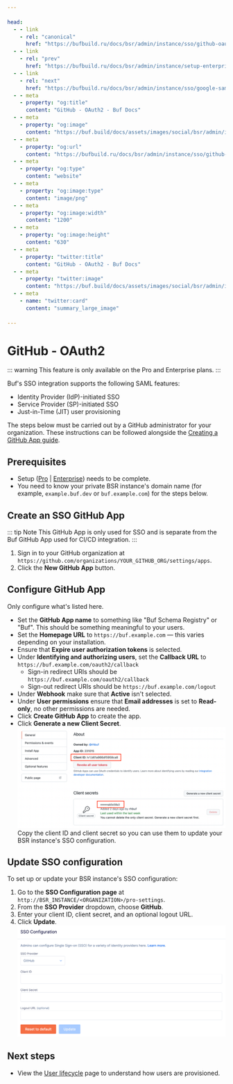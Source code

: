 ```yaml
---

head:
  - - link
    - rel: "canonical"
      href: "https://bufbuild.ru/docs/bsr/admin/instance/sso/github-oauth2/"
  - - link
    - rel: "prev"
      href: "https://bufbuild.ru/docs/bsr/admin/instance/setup-enterprise/"
  - - link
    - rel: "next"
      href: "https://bufbuild.ru/docs/bsr/admin/instance/sso/google-saml/"
  - - meta
    - property: "og:title"
      content: "GitHub - OAuth2 - Buf Docs"
  - - meta
    - property: "og:image"
      content: "https://buf.build/docs/assets/images/social/bsr/admin/instance/sso/github-oauth2.png"
  - - meta
    - property: "og:url"
      content: "https://bufbuild.ru/docs/bsr/admin/instance/sso/github-oauth2/"
  - - meta
    - property: "og:type"
      content: "website"
  - - meta
    - property: "og:image:type"
      content: "image/png"
  - - meta
    - property: "og:image:width"
      content: "1200"
  - - meta
    - property: "og:image:height"
      content: "630"
  - - meta
    - property: "twitter:title"
      content: "GitHub - OAuth2 - Buf Docs"
  - - meta
    - property: "twitter:image"
      content: "https://buf.build/docs/assets/images/social/bsr/admin/instance/sso/github-oauth2.png"
  - - meta
    - name: "twitter:card"
      content: "summary_large_image"

---
```


# GitHub - OAuth2

::: warning
This feature is only available on the Pro and Enterprise plans.
:::

Buf's SSO integration supports the following SAML features:

- Identity Provider (IdP)-initiated SSO
- Service Provider (SP)-initiated SSO
- Just-in-Time (JIT) user provisioning

The steps below must be carried out by a GitHub administrator for your organization. These instructions can be followed alongside the [Creating a GitHub App guide](https://docs.github.com/en/developers/apps/building-github-apps/creating-a-github-app).

## Prerequisites

- Setup ([Pro](../../setup-pro/) | [Enterprise](../../setup-enterprise/)) needs to be complete.
- You need to know your private BSR instance's domain name (for example, `example.buf.dev` or `buf.example.com`) for the steps below.

## Create an SSO GitHub App

::: tip Note
This GitHub App is only used for SSO and is separate from the Buf GitHub App used for CI/CD integration.
:::

1.  Sign in to your GitHub organization at `https://github.com/organizations/YOUR_GITHUB_ORG/settings/apps`.
2.  Click the **New GitHub App** button.

## Configure GitHub App

Only configure what's listed here.

- Set the **GitHub App name** to something like "Buf Schema Registry" or "Buf". This should be something meaningful to your users.
- Set the **Homepage URL** to `https://buf.example.com` — this varies depending on your installation.
- Ensure that **Expire user authorization tokens** is selected.
- Under **Identifying and authorizing users**, set the **Callback URL** to `https://buf.example.com/oauth2/callback`
  - Sign-in redirect URIs should be `https://buf.example.com/oauth2/callback`
  - Sign-out redirect URIs should be `https://buf.example.com/logout`
- Under **Webhook** make sure that **Active** isn't selected.
- Under **User permissions** ensure that **Email addresses** is set to **Read-only**, no other permissions are needed.
- Click **Create GitHub App** to create the app.
- Click **Generate a new Client Secret**.![Screen shot of GitHub app configuration](../../../../../images/bsr/sso/github-oauth2.png)Copy the client ID and client secret so you can use them to update your BSR instance's SSO configuration.

## Update SSO configuration

To set up or update your BSR instance's SSO configuration:

1.  Go to the **SSO Configuration page** at `http://BSR_INSTANCE/<ORGANIZATION>/pro-settings`.
2.  From the **SSO Provider** dropdown, choose **GitHub**.
3.  Enter your client ID, client secret, and an optional logout URL.
4.  Click **Update**.![Screen shot of BSR GitHub SSO configuration](../../../../../images/bsr/sso/github-config.png)

## Next steps

- View the [User lifecycle](../../user-lifecycle/) page to understand how users are provisioned.
